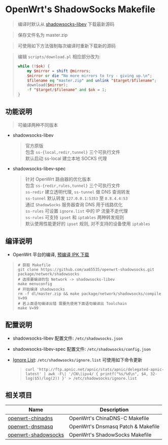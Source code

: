 OpenWrt's ShadowSocks Makefile
===

 > 编译时默认从 [shadowsocks-libev][1] 下载最新源码

 > 保存文件名为 master.zip

 > 可使用如下方法强制每次编译时重新下载新的源码

 > 编辑 `scripts/download.pl` 相应部分改为:
 > ```perl
 > while (!$ok) {
 >     my $mirror = shift @mirrors;
 >     $mirror or die "No more mirrors to try - giving up.\n";
 >     $filename eq "master.zip" and unlink "$target/$filename";
 >     download($mirror);
 >     -f "$target/$filename" and $ok = 1;
 > }
 > ```

功能说明
---

 > 可编译两种不同版本  

 - shadowsocks-libev  

   > 官方原版  
   > 包含 `ss-{local,redir,tunnel}` 三个可执行文件  
   > 默认启动 ss-local 建立本地 SOCKS 代理  

 - shadowsocks-libev-spec

   > 针对 OpenWrt 路由器的优化版本  
   > 包含 `ss-{redir,rules,tunnel}` 三个可执行文件  
   > `ss-redir` 建立透明代理, `ss-tunnel` 做 DNS 查询转发  
   > `ss-tunnel` 默认转发 `127.0.0.1:5353` 至 `8.8.4.4:53`  
   > 通过 `ShadowSocks` 服务器查询 DNS 用于线路优化  
   > `ss-rules` 可设置 `ignore.list` 中的 IP 流量不走代理  
   > `ss-rules` 可支持 `ipset` 和 `iptables` 两种转发规则  
   > 默认使用性能更好的 `ipset` 规则, 对不支持的设备使用 `iptables`  

编译说明
---

 - OpenWrt 平台的编译, [预编译 IPK 下载][2]

 > ```
 > # 获取 Makefile
 > git clone https://github.com/aa65535/openwrt-shadowsocks.git package/network/shadowsocks
 > # 选择要编译的包 Network -> shadowsocks-libev
 > make menuconfig
 > # 开始编译 shadowsocks
 > rm -f dl/master.zip && make package/network/shadowsocks/compile V=99
 > # 若上面语句编译出错 需要先使用下面语句编译出 Toolchain
 > make V=99
 > ```

配置说明
---

 - shadowsocks-libev 配置文件: `/etc/shadowsocks.json`

 - shadowsocks-libev-spec 配置文件: `/etc/shadowsocks/config.json`

 - [Ignore List][3]: `/etc/shadowsocks/ignore.list` 可使用如下命令更新
    > `curl 'http://ftp.apnic.net/apnic/stats/apnic/delegated-apnic-latest' | awk -F\| '/CN\|ipv4/ { printf("%s/%d\n", $4, 32-log($5)/log(2)) }' > /etc/shadowsocks/ignore.list`  

相关项目
---

 Name                     | Description
 -------------------------|-----------------------------------
 [openwrt-chinadns][5]    | OpenWrt's ChinaDNS-C Makefile
 [openwrt-dnsmasq][6]     | OpenWrt's Dnsmasq Patch & Makefile
 [openwrt-shadowsocks][7] | OpenWrt's ShadowSocks Makefile


  [1]: https://github.com/madeye/shadowsocks-libev
  [2]: https://sourceforge.net/projects/openwrt-dist/files/shadowsocks-libev/
  [3]: https://github.com/aa65535/openwrt-shadowsocks/blob/master/files/shadowsocks.list
  [5]: https://github.com/aa65535/openwrt-chinadns
  [6]: https://github.com/aa65535/openwrt-dnsmasq
  [7]: https://github.com/aa65535/openwrt-shadowsocks
